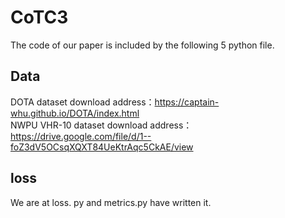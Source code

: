 # CoTC3  
The code of our paper is included by the following 5 python file.  
## Data
DOTA dataset download address：https://captain-whu.github.io/DOTA/index.html  
NWPU VHR-10 dataset download address：https://drive.google.com/file/d/1--foZ3dV5OCsqXQXT84UeKtrAqc5CkAE/view
## loss
We are at loss. py and metrics.py have written it.
